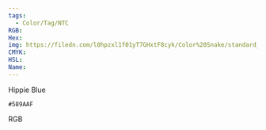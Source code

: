 ```yaml
---
tags:
  - Color/Tag/NTC
RGB:
Hex:
img: https://filedn.com/l0hpzxl1f01yT7GHxtF8cyk/Color%20Snake/standard_csv_to_svg//589AAF.svg
CMYK:
HSL:
Name:
---
```

Hippie Blue
```palette
#589AAF
```
RGB
